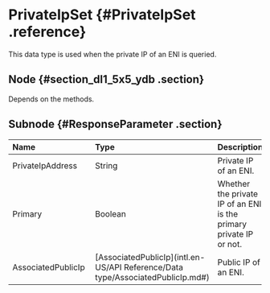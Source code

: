 # PrivateIpSet {#PrivateIpSet .reference}

This data type is used when the private IP of an ENI is queried.

## Node {#section_dl1_5x5_ydb .section}

Depends on the methods.

## Subnode {#ResponseParameter .section}

|Name|Type|Description|
|:---|:---|:----------|
|PrivateIpAddress|String|Private IP of an ENI.|
|Primary|Boolean|Whether the private IP of an ENI is the primary private IP or not.|
|AssociatedPublicIp |[AssociatedPublicIp](intl.en-US/API Reference/Data type/AssociatedPublicIp.md#)|Public IP of an ENI.|

